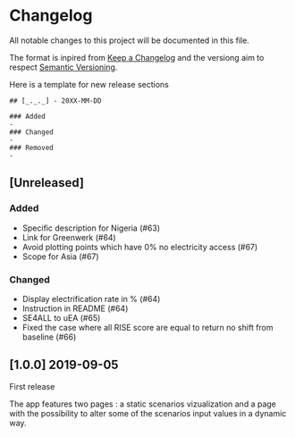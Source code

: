 # Changelog
All notable changes to this project will be documented in this file.

The format is inpired from [Keep a Changelog](http://keepachangelog.com/en/1.0.0/)
and the versiong aim to respect [Semantic Versioning](http://semver.org/spec/v2.0.0.html).

Here is a template for new release sections

```
## [_._._] - 20XX-MM-DD

### Added
-
### Changed
-
### Removed
-
```
## [Unreleased]

### Added

- Specific description for Nigeria (#63)
- Link for Greenwerk (#64)
- Avoid plotting points which have 0% no electricity access (#67)
- Scope for Asia (#67)
 
### Changed

- Display electrification rate in % (#64)
- Instruction in README (#64)
- SE4ALL to uEA (#65)
- Fixed the case where all RISE score are equal to return no shift from baseline (#66)

## [1.0.0] 2019-09-05

First release

The app features two pages : a static scenarios vizualization and a page with the possibility to alter some of the scenarios input values in a dynamic way.
